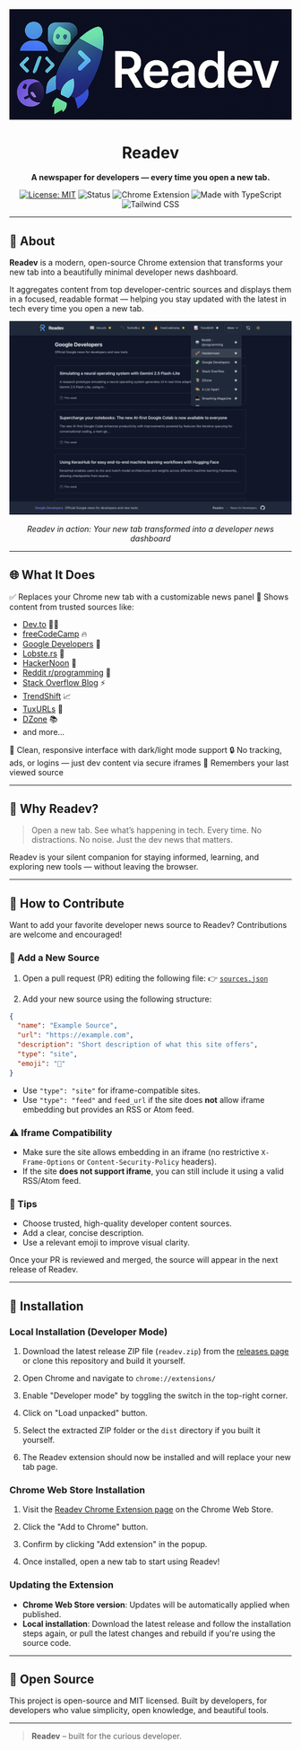 
<div align="center">

<img src="images/logo.png" alt="Readev Logo" />

# Readev

**A newspaper for developers — every time you open a new tab.**

[![License: MIT](https://img.shields.io/badge/License-MIT-blue.svg)](https://opensource.org/licenses/MIT)
![Status](https://img.shields.io/badge/status-active-brightgreen)
![Chrome Extension](https://img.shields.io/badge/Chrome%20Extension-Coming%20Soon-orange)
![Made with TypeScript](https://img.shields.io/badge/Made%20with-TypeScript-3178c6?logo=typescript&logoColor=white)
![Tailwind CSS](https://img.shields.io/badge/Styled%20with-TailwindCSS-38b2ac?logo=tailwind-css&logoColor=white)

</div>

---

## 📰 About

**Readev** is a modern, open-source Chrome extension that transforms your new tab into a beautifully minimal developer news dashboard.

It aggregates content from top developer-centric sources and displays them in a focused, readable format — helping you stay updated with the latest in tech every time you open a new tab.

<div align="center">
<img src="images/demo.png" alt="Readev Demo Screenshot" width="800" />
<p><em>Readev in action: Your new tab transformed into a developer news dashboard</em></p>
</div>

---

## 🌐 What It Does

✅ Replaces your Chrome new tab with a customizable news panel
📰 Shows content from trusted sources like:

- [Dev.to](https://dev.to) 👩‍💻
- [freeCodeCamp](https://www.freecodecamp.org/news/) 🔥
- [Google Developers](https://developers.googleblog.com/) 🧩
- [Lobste.rs](https://lobste.rs) 🦞
- [HackerNoon](https://hackernoon.com) 🚀
- [Reddit r/programming](https://www.reddit.com/r/programming/) 🤖
- [Stack Overflow Blog](https://stackoverflow.blog/) ⚡
- [TrendShift](https://trendshift.io) 📈
- [TuxURLs](https://tuxurls.com) 🐧
- [DZone](https://dzone.com) 📚
- and more...

🎨 Clean, responsive interface with dark/light mode support
🔒 No tracking, ads, or logins — just dev content via secure iframes
💾 Remembers your last viewed source

---

## 🎯 Why Readev?

> Open a new tab. See what’s happening in tech. Every time.
> No distractions. No noise. Just the dev news that matters.

Readev is your silent companion for staying informed, learning, and exploring new tools — without leaving the browser.

---

## 🤝 How to Contribute

Want to add your favorite developer news source to Readev? Contributions are welcome and encouraged!

### 🔗 Add a New Source

1. Open a pull request (PR) editing the following file:
   👉 [`sources.json`](https://github.com/AliYmn/readev/blob/main/src/sources.json)

2. Add your new source using the following structure:

```json
{
  "name": "Example Source",
  "url": "https://example.com",
  "description": "Short description of what this site offers",
  "type": "site",
  "emoji": "🧠"
}
```

- Use `"type": "site"` for iframe-compatible sites.
- Use `"type": "feed"` and `feed_url` if the site does **not** allow iframe embedding but provides an RSS or Atom feed.

### ⚠️ Iframe Compatibility

- Make sure the site allows embedding in an iframe (no restrictive `X-Frame-Options` or `Content-Security-Policy` headers).
- If the site **does not support iframe**, you can still include it using a valid RSS/Atom feed.

### 🚀 Tips

- Choose trusted, high-quality developer content sources.
- Add a clear, concise description.
- Use a relevant emoji to improve visual clarity.

Once your PR is reviewed and merged, the source will appear in the next release of Readev.

---

## 🔧 Installation

### Local Installation (Developer Mode)

1. Download the latest release ZIP file (`readev.zip`) from the [releases page](https://github.com/AliYmn/readev/releases) or clone this repository and build it yourself.

2. Open Chrome and navigate to `chrome://extensions/`

3. Enable "Developer mode" by toggling the switch in the top-right corner.

4. Click on "Load unpacked" button.

5. Select the extracted ZIP folder or the `dist` directory if you built it yourself.

6. The Readev extension should now be installed and will replace your new tab page.

### Chrome Web Store Installation

1. Visit the [Readev Chrome Extension page](https://chrome.google.com/webstore/detail/readev/[extension-id]) on the Chrome Web Store.

2. Click the "Add to Chrome" button.

3. Confirm by clicking "Add extension" in the popup.

4. Once installed, open a new tab to start using Readev!

### Updating the Extension

- **Chrome Web Store version**: Updates will be automatically applied when published.
- **Local installation**: Download the latest release and follow the installation steps again, or pull the latest changes and rebuild if you're using the source code.

---

## 🧡 Open Source

This project is open-source and MIT licensed.
Built by developers, for developers who value simplicity, open knowledge, and beautiful tools.

---

> **Readev** – built for the curious developer.
